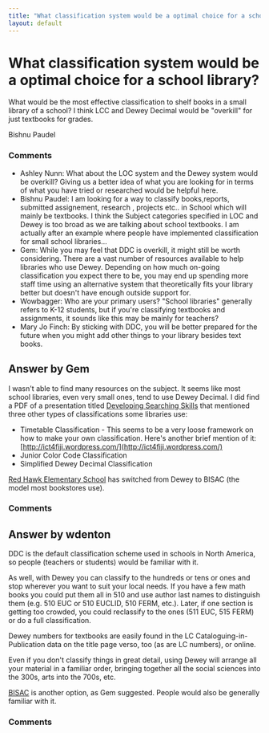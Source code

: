 ```yaml
---
title: "What classification system would be a optimal choice for a school library?"
layout: default
---
```

What classification system would be a optimal choice for a school library?
=====================
What would be the most effective classification to shelf books in a
small library of a school? I think LCC and Dewey Decimal would be
"overkill" for just textbooks for grades.

Bishnu Paudel

### Comments ###
* Ashley Nunn: What about the LOC system and the Dewey system would be overkill? Giving
us a better idea of what you are looking for in terms of what you have
tried or researched would be helpful here.
* Bishnu Paudel: I am looking for a way to classify books,reports, submitted assignement,
research , projects etc.. in School which will mainly be textbooks. I
think the Subject categories specified in LOC and Dewey is too broad as
we are talking about school textbooks. I am actually after an example
where people have implemented classification for small school
libraries...
* Gem: While you may feel that DDC is overkill, it might still be worth
considering. There are a vast number of resources available to help
libraries who use Dewey. Depending on how much on-going classification
you expect there to be, you may end up spending more staff time using an
alternative system that theoretically fits your library better but
doesn't have enough outside support for.
* Wowbagger: Who are your primary users? "School libraries" generally refers to K-12
students, but if you're classifying textbooks and assignments, it sounds
like this may be mainly for teachers?
* Mary Jo Finch: By sticking with DDC, you will be better prepared for the future when
you might add other things to your library besides text books.


Answer by Gem
----------------
I wasn't able to find many resources on the subject. It seems like most
school libraries, even very small ones, tend to use Dewey Decimal. I did
find a PDF of a presentation titled [Developing Searching
Skills](http://furrukh.webs.com/Workshops%20Seminars%20ILP/Developing%20Searching%20Skills.pdf)
that mentioned three other types of classifications some libraries use:

-   Timetable Classification - This seems to be a very loose framework
    on how to make your own classification. Here's another brief mention
    of it:
    [http://ict4fiji.wordpress.com/](http://ict4fiji.wordpress.com/)
-   Junior Color Code Classification
-   Simplified Dewey Decimal Classification

[Red Hawk Elementary
School](http://www.schoollibraryjournal.com/slj/home/892598-312/aasl_conference_2011_colorado_.html.csp)
has switched from Dewey to BISAC (the model most bookstores use).

### Comments ###

Answer by wdenton
----------------
DDC is the default classification scheme used in schools in North
America, so people (teachers or students) would be familiar with it.

As well, with Dewey you can classify to the hundreds or tens or ones and
stop wherever you want to suit your local needs. If you have a few math
books you could put them all in 510 and use author last names to
distinguish them (e.g. 510 EUC or 510 EUCLID, 510 FERM, etc.). Later, if
one section is getting too crowded, you could reclassify to the ones
(511 EUC, 515 FERM) or do a full classification.

Dewey numbers for textbooks are easily found in the LC
Cataloguing-in-Publication data on the title page verso, too (as are LC
numbers), or online.

Even if you don't classify things in great detail, using Dewey will
arrange all your material in a familiar order, bringing together all the
social sciences into the 300s, arts into the 700s, etc.

[BISAC](http://www.bisg.org/what-we-do-0-136-bisac-subject-headings-list-major-subjects.php)
is another option, as Gem suggested. People would also be generally
familiar with it.

### Comments ###

